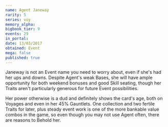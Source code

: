 ```yaml
---
name: Agent Janeway
rarity: 5
series: voy
memory_alpha:
bigbook_tier: 9
events: 29
in_portal:
date: 13/03/2017
obtained: Event
mega: false
published: true
---
```


Janeway is not an Event name you need to worry about, even if she's had her ups and downs. Despite Agent's weak Bases, she will have ample opportunity for both weekend bonuses and good Skill seating, though her Traits aren't particularly generous for future Event possibilities. 

Her power otherwise is a dud and definitely shows the card's age, both on Voyages and even in her 45% Gauntlets. One collection and two fertile Traits for later, plus steady event work is one of the more bankable value combos in the game, so even though you may not use Agent often, there are reasons to Behold her.
